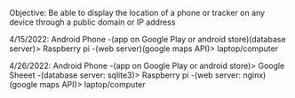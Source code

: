 Objective: Be able to display the location of a phone or tracker on any device through a public domain or IP address

4/15/2022:
Android Phone -(app on Google Play or android store)(database server)> Raspberry pi -(web server)(google maps API)> laptop/computer

4/26/2022:
Android Phone -(app on Google Play or android store)> Google Sheeet -(database server: sqlite3)> Raspberry pi -(web server: nginx)(google maps API)> laptop/computer
